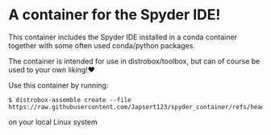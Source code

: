 # A container for the Spyder IDE!
This container includes the Spyder IDE installed in a conda container together with some often used conda/python packages. 

The container is intended for use in distrobox/toolbox, but can of course be used to your own liking!❤️

Use this container by running:
```
$ distrobox-assemble create --file https://raw.githubusercontent.com/Japsert123/spyder_container/refs/heads/master/spyder_container.ini
```
on your local Linux system
